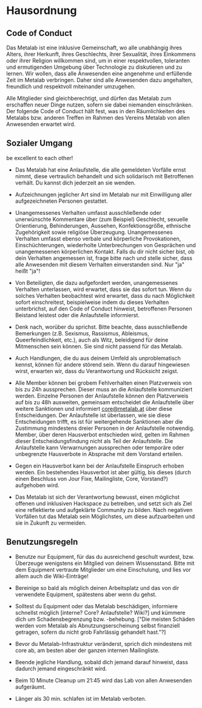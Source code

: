 Hausordnung
===========

Code of Conduct
---------------


Das Metalab ist eine inklusive Gemeinschaft, wo alle unabhängig ihres Alters, ihrer Herkunft, ihres Geschlechts, ihrer Sexualität, ihres Einkommens oder ihrer Religion willkommen sind, um in einer respektvollen, toleranten und ermutigenden Umgebung über Technologie zu diskutieren und zu lernen. Wir wollen, dass alle Anwesenden eine angenehme und erfüllende Zeit im Metalab verbringen. Daher sind alle Anwesenden dazu angehalten, freundlich und respektvoll miteinander umzugehen.

Alle Mitglieder sind gleichberechtigt, und dürfen das Metalab zum erschaffen neuer Dinge nutzen, sofern sie dabei niemanden einschränken. Der folgende Code of Conduct hält fest, was in den Räumlichkeiten des Metalabs bzw. anderen Treffen im Rahmen des Vereins Metalab von allen Anwesenden erwartet wird.



Sozialer Umgang
---------------

be excellent to each other!

* Das Metalab hat eine Anlaufstelle, die alle gemeldeten Vorfälle ernst nimmt, diese vertraulich behandelt und sich solidarisch mit Betroffenen verhält. Du kannst dich jederzeit an sie wenden.

* Aufzeichnungen jeglicher Art sind im Metalab nur mit Einwilligung aller aufgezeichneten Personen gestattet.

* Unangemessenes Verhalten umfasst ausschließende oder unerwünschte Kommentare über (zum Beispiel) Geschlecht, sexuelle Orientierung, Behinderungen, Aussehen, Konfektionsgröße, ethnische Zugehörigkeit sowie religiöse Überzeugung. Unangemessenes Verhalten umfasst ebenso verbale und körperliche Provokationen, Einschüchterungen, wiederholte Unterbrechungen von Gesprächen und unangemessenen körperlichen Kontakt. Falls du dir nicht sicher bist, ob dein Verhalten angemessen ist, frage bitte nach und stelle sicher, dass alle Anwesenden mit diesem Verhalten einverstanden sind. Nur "ja" heißt "ja"!

* Von Beteiligten, die dazu aufgefordert werden, unangemessenes Verhalten unterlassen, wird erwartet, dass sie das sofort tun. Wenn du solches Verhalten beobachtest wird erwartet, dass du nach Möglichkeit sofort einschreitest, beispielweise indem du dieses Verhalten unterbrichst, auf den Code of Conduct hinweist, betroffenen Personen Beistand leistest oder die Anlaufstelle informierst.

* Denk nach, worüber du sprichst. Bitte beachte, dass ausschließende Bemerkungen (z.B. Sexismus, Rassismus, Ableismus, Queerfeindlichkeit, etc.), auch als Witz, beleidigend für deine Mitmenschen sein können. Sie sind nicht passend für das Metalab.

* Auch Handlungen, die du aus deinem Umfeld als unproblematisch kennst, können für andere störend sein. Wenn du darauf hingewiesen wirst, erwarten wir, dass du Verantwortung und Rücksicht zeigst.

* Alle Member können bei grobem Fehlverhalten einen Platzverweis von bis zu 24h aussprechen. Dieser muss an die Anlaufstelle kommuniziert werden. Einzelne Personen der Anlaufstelle können den Platzverweis auf bis zu 48h ausweiten, gemeinsam entscheidet die Anlaufstelle über weitere Sanktionen und informiert core@metalab.at über diese Entscheidungen. Der Anlaufstelle ist überlassen, wie sie diese Entscheidungen trifft, es ist für weitergehende Sanktionen aber die Zustimmung mindestens dreier Personen in der Anlaufstelle notwendig. Member, über deren Hausverbot entschieden wird, gelten im Rahmen dieser Entscheidungsfindung nicht als Teil der Anlaufstelle. Die Anlaufstelle kann Verwarnungen aussprechen oder temporäre oder unbegrenzte Hausverbote in Absprache mit dem Vorstand erteilen.

* Gegen ein Hausverbot kann bei der Anlaufstelle Einspruch erhoben werden. Ein bestehendes Hausverbot ist aber gültig, bis dieses (durch einen Beschluss von Jour Fixe, Mailingliste, Core, Vorstand?) aufgehoben wird.

* Das Metalab ist sich der Verantwortung bewusst, einen möglichst offenen und inklusiven Hackspace zu betreiben, und setzt sich als Ziel eine reflektierte und aufgeklärte Community zu bilden. Nach negativen Vorfällen tut das Metalab sein Möglichstes, um diese aufzuarbeiten und sie in Zukunft zu vermeiden.




Benutzungsregeln
----------------


* Benutze nur Equipment, für das du ausreichend geschult wurdest, bzw. Überzeuge wenigstens ein Mitglied von deinem Wissensstand. Bitte mit dem Equipment vertraute Mitglieder um eine Einschulung, und lies vor allem auch die Wiki-Einträge!

* Bereinige so bald als möglich deinen Arbeitsplatz und das von dir verwendete Equipment, spätestens aber wenn du gehst.

* Solltest du Equipment oder das Metalab beschädigen, informiere schnellst möglich [interne? Core? Anlaufstelle? Wiki?] und kümmere dich um Schadensbegrenzung bzw. -behebung. ["Die meisten Schäden werden vom Metalab als Abnutzungserscheinung selbst finanziell getragen, sofern du nicht grob Fahrlässig gehandelt hast."?]

* Bevor du Metalab-Infrastruktur veränderst, sprich dich mindestens mit core ab, am besten aber der ganzen internen Mailingliste.

* Beende jegliche Handlung, sobald dich jemand darauf hinweist, dass dadurch jemand eingeschränkt wird.

* Beim 10 Minute Cleanup um 21:45 wird das Lab von allen Anwesenden aufgeräumt.

* Länger als 30 min. schlafen ist im Metalab verboten.
